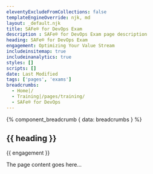 ```yaml
---
eleventyExcludeFromCollections: false
templateEngineOverride: njk, md
layout: _default.njk
title: SAFe® for DevOps Exam
description : SAFe® for DevOps Exam page description
heading: SAFe® for DevOps Exam
engagement: Optimizing Your Value Stream
includeinsitemap: true
includeinanalytics: true
styles: []
scripts: []
date: Last Modified
tags: ['pages', 'exams']
breadcrumbs:
  - Home|/
  - Training|/pages/training/
  - SAFe® for DevOps
---
```

<main class="container">

{% component_breadcrumb { data: breadcrumbs } %}

<div class="default-grid">

<section class="">

# {{ heading }}

<p class="lead">{{ engagement }}</p>

The page content goes here...

</section>

</div>

</main>